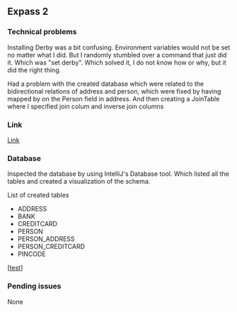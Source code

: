 ## Expass 2

### Technical problems
Installing Derby was a bit confusing. Environment variables would not be 
set no matter what I did. But I randomly stumbled over a command that just did it.
Which was "set derby". Which solved it, I do not know how or why, but
it did the right thing.

Had a problem with the created database which were related to the
bidirectional relations of address and person, which were fixed by
having mapped by on the Person field in address. 
And then creating a JoinTable where I specified join colum and 
inverse join columns

### Link
[Link](expass2/dat250-jpa-example/eclipselink/experiment-2/)

### Database
Inspected the database by using IntelliJ's Database tool. Which 
listed all the tables and created a visualization of the schema.

List of created tables
- ADDRESS
- BANK
- CREDITCARD
- PERSON
- PERSON_ADDRESS
- PERSON_CREDITCARD
- PINCODE

[[test](expass2/dat250-jpa-example/pictures/VisualizationOfSchema.png)]

### Pending issues
None
